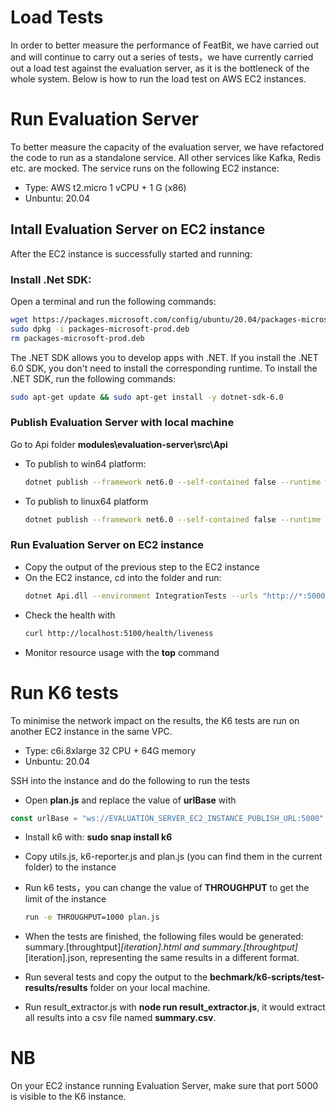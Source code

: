 # Load Tests

In order to better measure the performance of FeatBit, we have carried out and will continue to carry out a series of tests，we have currently carried out a load test against the evaluation server, as it is the bottleneck of the whole system. Below is how to run the load test on AWS EC2 instances.


# Run Evaluation Server

To better measure the capacity of the evaluation server, we have refactored the code to run as a standalone service. All other services like Kafka, Redis etc. are mocked. The service runs on the following EC2 instance:

- Type: AWS t2.micro 1 vCPU + 1 G (x86)
- Unbuntu: 20.04

## Intall Evaluation Server on EC2 instance
After the EC2 instance is successfully started and running:

### Install .Net SDK: 
Open a terminal and run the following commands:
```bash
wget https://packages.microsoft.com/config/ubuntu/20.04/packages-microsoft-prod.deb -O packages-microsoft-prod.deb
sudo dpkg -i packages-microsoft-prod.deb
rm packages-microsoft-prod.deb
```

The .NET SDK allows you to develop apps with .NET. If you install the .NET 6.0 SDK, you don't need to install the corresponding runtime. To install the .NET SDK, run the following commands:
```bash
sudo apt-get update && sudo apt-get install -y dotnet-sdk-6.0
```

### Publish Evaluation Server with local machine

Go to Api folder **modules\evaluation-server\src\Api**

- To publish to win64 platform:
    ```bash
    dotnet publish --framework net6.0 --self-contained false --runtime win-x64 --output DEST_PATH
    ```

- To publish to linux64 platform
    ```bash
    dotnet publish --framework net6.0 --self-contained false --runtime linux-x64 --output DEST_PATH
    ```

### Run Evaluation Server on EC2 instance

- Copy the output of the previous step to the EC2 instance
- On the EC2 instance, cd into the folder and run: 
    ```bash
    dotnet Api.dll --environment IntegrationTests --urls "http://*:5000"
    ```
- Check the health with
    ```bash
    curl http://localhost:5100/health/liveness
    ```
- Monitor resource usage with the **top** command


# Run K6 tests

To minimise the network impact on the results, the K6 tests are run on another EC2 instance in the same VPC.

- Type: c6i.8xlarge 32 CPU + 64G memory
- Unbuntu: 20.04

SSH into the instance and do the following to run the tests
- Open **plan.js** and replace the value of **urlBase** with
```javascript
const urlBase = "ws://EVALUATION_SERVER_EC2_INSTANCE_PUBLISH_URL:5000"
```
- Install k6 with: **sudo snap install k6**
- Copy utils.js, k6-reporter.js and plan.js (you can find them in the current folder) to the instance
- Run k6 tests，you can change the value of **THROUGHPUT** to get the limit of the instance
    ```bash
    run -e THROUGHPUT=1000 plan.js
    ```

- When the tests are finished, the following files would be generated: summary.[throughtput]_[iteration].html and summary.[throughtput]_[iteration].json, representing the same results in a different format.
- Run several tests and copy the output to the **bechmark/k6-scripts/test-results/results** folder on your local machine.
- Run result_extractor.js with **node run result_extractor.js**, it would extract all results into a csv file named **summary.csv**.

# NB

On your EC2 instance running Evaluation Server, make sure that port 5000 is visible to the K6 instance.